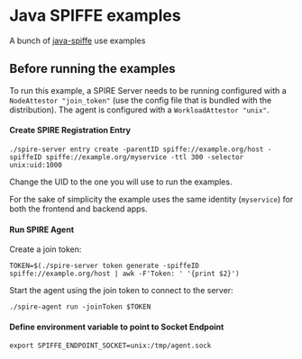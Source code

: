 # Java SPIFFE examples

A bunch of [java-spiffe](https://github.com/spiffe/java-spiffe) use examples

## Before running the examples

To run this example, a SPIRE Server needs to be running configured with a `NodeAttestor "join_token"` (use the config file
that is bundled with the distribution). The agent is configured with a `WorkloadAttestor "unix"`.

#### Create SPIRE Registration Entry

```
./spire-server entry create -parentID spiffe://example.org/host -spiffeID spiffe://example.org/myservice -ttl 300 -selector unix:uid:1000
```

Change the UID to the one you will use to run the examples.

For the sake of simplicity the example uses the same identity (`myservice`) for both the frontend and backend apps.

#### Run SPIRE Agent

Create a join token:
```
TOKEN=$(./spire-server token generate -spiffeID spiffe://example.org/host | awk -F'Token: ' '{print $2}')
```

Start the agent using the join token to connect to the server:

```
./spire-agent run -joinToken $TOKEN
```

#### Define environment variable to point to Socket Endpoint

```
export SPIFFE_ENDPOINT_SOCKET=unix:/tmp/agent.sock
```

